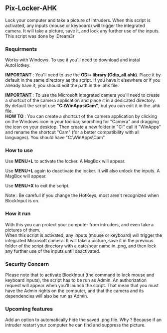 ## Pix-Locker-AHK
Lock your computer and take a picture of intruders. When this script is activated, any inputs (mouse or keyboard) will trigger the integrated camera. It will take a picture, save it, and lock any further use of the inputs.<br />
This script was done by iDream3r


### Requirments
Works with Windows.
To use it you'll need to download and instal AutoHotkey.

__IMPORTANT__ : You'll need to use the __GDI+ library (Gdip_all.ahk)__. Place it by default in the same directory as the script. If you have it elsewhere or if you already have it, you should edit the path in the .ahk file.

__IMPORTANT__ : To use the Microsoft integrated camera you'll need to create a shortcut of the camera application and place it in a dedicated directory. By default the script use __"C:\WinApps\Cam"__, but you can edit it in the .ahk file.<br />
__HOW TO__ : You can create a shortcut of the camera application by clicking on the Windows icon in your toolbar, searching for "Camera" and dragging the icon on your desktop. Then create a new folder in "C:\" call it "WinApps" and rename the shortcut "Cam" (for a better compatibility with all languages).
You should have "C:\WinApps\Cam"


### How to use

Use __MENU+L__ to activate the locker. A MsgBox will appear.

Use __MENU+L__ again to deactivate the locker. It will also unlock the inputs. A MsgBox will appear.

Use __MENU+X__ to exit the script.

Note : Be carefull if you change the HotKeys, most aren't recognized when BlockInput is on.


### How it run

With this you can protect your computer from intruders, and even take a pictures of them.<br />
When this script is activated, any inputs (mouse or keyboard) will trigger the integrated Microsoft camera. It will take a picture, save it in the previous folder of the script directory with a date/hour name in .png, and then lock any further use of the inputs until deactivated.


### Security Concern

Please note that to activate BlockInput (the command to lock mouse and keyboard inputs), the script has to be run as Admin. An authorization request will appear when you'll launch the script. That mean that you must have the Admin rights on the computer, and that the camera and its dependencies will also be run as Admin.


### Upcoming features

Add an option to automatically hide the saved .png file. Why ? Because if an intruder restart your computer he can find and suppress the picture.
